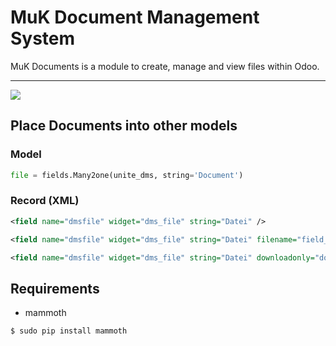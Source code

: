 # MuK Document Management System

MuK Documents is a module to create, manage and view files within Odoo.

---

<img align="center" src="static/description/demo.gif"/>

## Place Documents into other models

### Model

```python
file = fields.Many2one(unite_dms, string='Document')
```

### Record (XML)

```xml
<field name="dmsfile" widget="dms_file" string="Datei" />
```

```xml
<field name="dmsfile" widget="dms_file" string="Datei" filename="field_filename" directory="ref_directory_id" />
```

```xml
<field name="dmsfile" widget="dms_file" string="Datei" downloadonly="downloadonly" />
```

## Requirements

* mammoth

```bash
$ sudo pip install mammoth
```